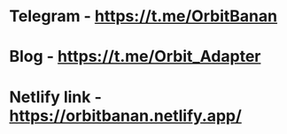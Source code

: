 # Telegram - https://t.me/OrbitBanan
# Blog - https://t.me/Orbit_Adapter
# Netlify link - https://orbitbanan.netlify.app/
